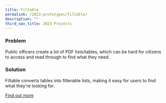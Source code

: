 ```yaml
---
title: Filtable
permalink: /2023-prototypes/filtable/
description: ""
third_nav_title: 2023 Projects
---
```


### Problem
Public officers create a lot of PDF lists/tables, which can be hard for citizens to access and read through to find what they need.

### Solution
Filtable converts tables into filterable lists, making it easy for users to find what they're looking for.

[Find out more](https://docs.google.com/presentation/d/1oOQDBGhMQJkcWprS4npgmZdkqxG5g88hZK3B8h-Mt64/edit?usp=sharing)